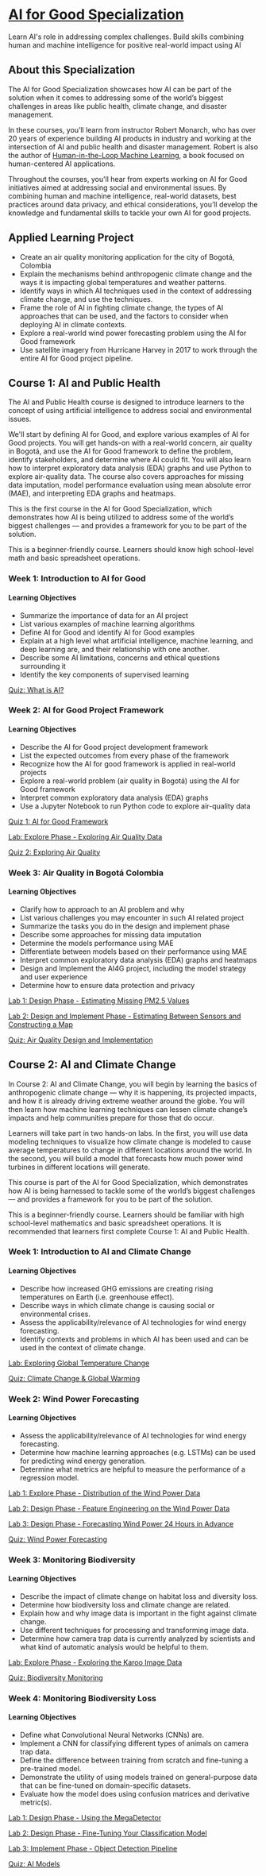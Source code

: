 # [AI for Good Specialization](https://www.deeplearning.ai/courses/ai-for-good/)
Learn AI's role in addressing complex challenges. Build skills combining human and machine intelligence for positive real-world impact using AI

## About this Specialization
The AI for Good Specialization showcases how AI can be part of the solution when it comes to addressing some of the world’s biggest challenges in areas like public health, climate change, and disaster management.

In these courses, you’ll learn from instructor Robert Monarch, who has over 20 years of experience building AI products in industry and working at the intersection of AI and public health and disaster management. Robert is also the author of [Human-in-the-Loop Machine Learning](https://www.manning.com/books/human-in-the-loop-machine-learning), a book focused on human-centered AI applications. 

Throughout the courses, you'll hear from experts working on AI for Good initiatives aimed at addressing social and environmental issues. By combining human and machine intelligence, real-world datasets, best practices around data privacy, and ethical considerations, you’ll develop the knowledge and fundamental skills to tackle your own AI for good projects.

## Applied Learning Project
- Create an air quality monitoring application for the city of Bogotá, Colombia
- Explain the mechanisms behind anthropogenic climate change and the ways it is impacting global temperatures and weather patterns. 
- Identify ways in which AI techniques used in the context of addressing climate change, and use the techniques.
- Frame the role of AI in fighting climate change, the types of AI approaches that can be used, and the factors to consider when deploying AI in climate contexts.
- Explore a real-world wind power forecasting problem using the AI for Good framework 
- Use satellite imagery from Hurricane Harvey in 2017 to work through the entire AI for Good project pipeline.

## Course 1: AI and Public Health
The AI and Public Health course is designed to introduce learners to the concept of using artificial intelligence to address social and environmental issues.

We'll start by defining AI for Good, and explore various examples of AI for Good projects. You will get hands-on with a real-world concern, air quality in Bogotá, and use the AI for Good framework to define the problem, identify stakeholders, and determine where AI could fit. You will also learn how to interpret exploratory data analysis (EDA) graphs and use Python to explore air-quality data. The course also covers approaches for missing data imputation, model performance evaluation using mean absolute error (MAE), and interpreting EDA graphs and heatmaps.

This is the first course in the AI for Good Specialization, which demonstrates how AI is being utilized to address some of the world’s biggest challenges — and provides a framework for you to be part of the solution. 

This is a beginner-friendly course. Learners should know high school-level math and basic spreadsheet operations.

### Week 1: Introduction to AI for Good

#### Learning Objectives
- Summarize the importance of data for an AI project
- List various examples of machine learning algorithms
- Define AI for Good and identify AI for Good examples
- Explain at a high level what artificial intelligence, machine learning, and deep learning are, and their relationship with one another.
- Describe some AI limitations, concerns and ethical questions surrounding it
- Identify the key components of supervised learning

[Quiz: What is AI?](https://github.com/Ryota-Kawamura/AI-for-Good-Specialization/blob/main/Course-1/Week-1/C1_W1_Quiz.md)

### Week 2: AI for Good Project Framework

#### Learning Objectives
- Describe the AI for Good project development framework
- List the expected outcomes from every phase of the framework
- Recognize how the AI for good framework is applied in real-world projects
- Explore a real-world problem (air quality in Bogotá) using the AI for Good framework
- Interpret common exploratory data analysis (EDA) graphs
- Use a Jupyter Notebook to run Python code to explore air-quality data

[Quiz 1: AI for Good Framework](https://github.com/Ryota-Kawamura/AI-for-Good-Specialization/blob/main/Course-1/Week-2/C1_W2_Quiz-1.md)

[Lab: Explore Phase - Exploring Air Quality Data](https://github.com/Ryota-Kawamura/AI-for-Good-Specialization/blob/main/Course-1/Week-2/C1_W2_Lab/C1_W2_L1_Air_Quality_Explore_Phase.ipynb)

[Quiz 2: Exploring Air Quality](https://github.com/Ryota-Kawamura/AI-for-Good-Specialization/blob/main/Course-1/Week-2/C1_W2_Quiz-2.md)

### Week 3: Air Quality in Bogotá Colombia

#### Learning Objectives
- Clarify how to approach to an AI problem and why
- List various challenges you may encounter in such AI related project
- Summarize the tasks you do in the design and implement phase
- Describe some approaches for missing data imputation
- Determine the models performance using MAE
- Differentiate between models based on their performance using MAE
- Interpret common exploratory data analysis (EDA) graphs and heatmaps
- Design and Implement the AI4G project, including the model strategy and user experience
- Determine how to ensure data protection and privacy

[Lab 1: Design Phase - Estimating Missing PM2.5 Values](https://github.com/Ryota-Kawamura/AI-for-Good-Specialization/blob/main/Course-1/Week-3/C1_W3_Lab-1/C1_W3_L1_Air_Quality_Design_Phase.ipynb)

[Lab 2: Design and Implement Phase - Estimating Between Sensors and Constructing a Map](https://github.com/Ryota-Kawamura/AI-for-Good-Specialization/blob/main/Course-1/Week-3/C1_W3_Lab-2/C1_W3_L2_Design_and_Implement_Phase.ipynb)

[Quiz: Air Quality Design and Implementation](https://github.com/Ryota-Kawamura/AI-for-Good-Specialization/blob/main/Course-1/Week-3/C1_W3_Quiz.md)

## Course 2: AI and Climate Change
In Course 2: AI and Climate Change, you will begin by learning the basics of anthropogenic climate change — why it is happening, its projected impacts, and how it is already driving extreme weather around the globe. You will then learn how machine learning techniques can lessen climate change’s impacts and help communities prepare for those that do occur.

Learners will take part in two hands-on labs. In the first, you will use data modeling techniques to visualize how climate change is modeled to cause average temperatures to change in different locations around the world. In the second, you will build a model that forecasts how much power wind turbines in different locations will generate.

This course is part of the AI for Good Specialization, which demonstrates how AI is being harnessed to tackle some of the world’s biggest challenges — and provides a framework for you to be part of the solution.

This is a beginner-friendly course. Learners should be familiar with high school-level mathematics and basic spreadsheet operations. It is recommended that learners first complete Course 1: AI and Public Health.

### Week 1: Introduction to AI and Climate Change

#### Learning Objectives
- Describe how increased GHG emissions are creating rising temperatures on Earth (i.e. greenhouse effect).
- Describe ways in which climate change is causing social or environmental crises.
- Assess the applicability/relevance of AI technologies for wind energy forecasting.
- Identify contexts and problems in which AI has been used and can be used in the context of climate change.

[Lab: Exploring Global Temperature Change](https://github.com/Ryota-Kawamura/AI-for-Good-Specialization/blob/main/Course-2/Week-1/C2_W1_Lab/C2_W1_Lab_1_Temperature.ipynb)

[Quiz: Climate Change & Global Warming](https://github.com/Ryota-Kawamura/AI-for-Good-Specialization/blob/main/Course-2/Week-1/C2_W1_Quiz.md)

### Week 2: Wind Power Forecasting

#### Learning Objectives
- Assess the applicability/relevance of AI technologies for wind energy forecasting.
- Determine how machine learning approaches (e.g. LSTMs) can be used for predicting wind energy generation.
- Determine what metrics are helpful to measure the performance of a regression model.

[Lab 1: Explore Phase - Distribution of the Wind Power Data](https://github.com/Ryota-Kawamura/AI-for-Good-Specialization/blob/main/Course-2/Week-2/C2_W2_Lab-1/C2_W2_Lab_1_Wind_Energy_Explore.ipynb)

[Lab 2: Design Phase - Feature Engineering on the Wind Power Data](https://github.com/Ryota-Kawamura/AI-for-Good-Specialization/blob/main/Course-2/Week-2/C2_W2_Lab-2/C2_W2_Lab_2_Wind_Energy_Design_1.ipynb)

[Lab 3: Design Phase - Forecasting Wind Power 24 Hours in Advance](https://github.com/Ryota-Kawamura/AI-for-Good-Specialization/blob/main/Course-2/Week-2/C2_W2_Lab-3/C2_W2_Lab_3_Wind_Energy_Design_2.ipynb)

[Quiz: Wind Power Forecasting](https://github.com/Ryota-Kawamura/AI-for-Good-Specialization/blob/main/Course-2/Week-2/C2_W2_Quiz.md)

### Week 3: Monitoring Biodiversity

#### Learning Objectives
- Describe the impact of climate change on habitat loss and diversity loss.
- Determine how biodiversity loss and climate change are related.
- Explain how and why image data is important in the fight against climate change.
- Use different techniques for processing and transforming image data.
- Determine how camera trap data is currently analyzed by scientists and what kind of automatic analysis would be helpful to them.

[Lab: Explore Phase - Exploring the Karoo Image Data](https://github.com/Ryota-Kawamura/AI-for-Good-Specialization/blob/main/Course-2/Week-3/C2_W3_Lab/C2_W3_Lab_1_Karoo_Image_data_exploration.ipynb)

[Quiz: Biodiversity Monitoring](https://github.com/Ryota-Kawamura/AI-for-Good-Specialization/blob/main/Course-2/Week-3/C2_W3_Quiz.md)

### Week 4: Monitoring Biodiversity Loss

#### Learning Objectives
- Define what Convolutional Neural Networks (CNNs) are.
- Implement a CNN for classifying different types of animals on camera trap data.
- Define the difference between training from scratch and fine-tuning a pre-trained model.
- Demonstrate the utility of using models trained on general-purpose data that can be fine-tuned on domain-specific datasets.
- Evaluate how the model does using confusion matrices and derivative metric(s).

[Lab 1: Design Phase - Using the MegaDetector](https://github.com/Ryota-Kawamura/AI-for-Good-Specialization/blob/main/Course-2/Week-4/C2_W4_Lab-1/C2_W4_Lab_1_design_phase_1.ipynb)

[Lab 2: Design Phase - Fine-Tuning Your Classification Model](https://github.com/Ryota-Kawamura/AI-for-Good-Specialization/blob/main/Course-2/Week-4/C2_W4_Lab-2/C2_W4_Lab_2_design_phase_2.ipynb)

[Lab 3: Implement Phase - Object Detection Pipeline](https://github.com/Ryota-Kawamura/AI-for-Good-Specialization/blob/main/Course-2/Week-4/C2_W4_Lab-3/C2_W4_Lab_3_Karoo_Implementation.ipynb)

[Quiz: AI Models](https://github.com/Ryota-Kawamura/AI-for-Good-Specialization/blob/main/Course-2/Week-4/C2_W4_Quiz.md)
